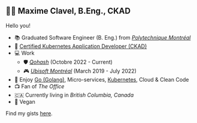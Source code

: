 ## 👨‍💻 Maxime Clavel, B.Eng., CKAD

Hello you!

- 📚 Graduated Software Engineer (B. Eng.) from *[Polytechnique Montréal](https://www.polymtl.ca/)*
- 📃 [Certified Kubernetes Application Developer (CKAD)](https://www.cncf.io/certification/ckad/)
- 💻 Work
  - 🛡️ *[Qohash](https://qohash.com/)* (Octobre 2022 - Current)
  - 🎮 *[Ubisoft Montréal](https://montreal.ubisoft.com/)* (March 2019 - July 2022)
- 🖤 Enjoy [Go (Golang)](https://go.dev/), Micro-services, [Kubernetes](https://kubernetes.io/), Cloud & Clean Code
- 📺 Fan of *The Office*
- 🇨🇦 Currently living in *British Columbia, Canada*
- 🌱 Vegan

Find my gists [here](https://gist.github.com/maxclav).
